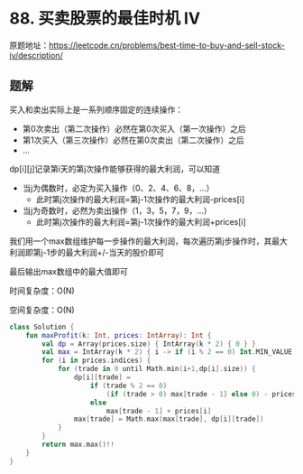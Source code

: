 # 88. 买卖股票的最佳时机 IV
原题地址：https://leetcode.cn/problems/best-time-to-buy-and-sell-stock-iv/description/

## 题解
买入和卖出实际上是一系列顺序固定的连续操作：
- 第0次卖出（第二次操作）必然在第0次买入（第一次操作）之后
- 第1次买入（第三次操作）必然在第0次卖出（第二次操作）之后
- ...

dp[i][j]记录第i天的第j次操作能够获得的最大利润，可以知道
- 当j为偶数时，必定为买入操作（0、2、4、6、8，...）
    - 此时第j次操作的最大利润=第j-1次操作的最大利润-prices[i]      
- 当j为奇数时，必然为卖出操作（1，3，5，7，9，...）
    - 此时第j次操作的最大利润=第j-1次操作的最大利润+prices[i]      

我们用一个max数组维护每一步操作的最大利润，每次遍历第j步操作时，其最大利润即第j-1步的最大利润+/-当天的股价即可

最后输出max数组中的最大值即可

时间复杂度：O(N)

空间复杂度：O(N)

```Kotlin
class Solution {
    fun maxProfit(k: Int, prices: IntArray): Int {
        val dp = Array(prices.size) { IntArray(k * 2) { 0 } }
        val max = IntArray(k * 2) { i -> if (i % 2 == 0) Int.MIN_VALUE else 0 }
        for (i in prices.indices) {
            for (trade in 0 until Math.min(i+1,dp[i].size)) {
                dp[i][trade] =
                    if (trade % 2 == 0)
                        (if (trade > 0) max[trade - 1] else 0) - prices[i]
                    else
                        max[trade - 1] + prices[i]
                max[trade] = Math.max(max[trade], dp[i][trade])
            }
        }
        return max.max()!!
    }
}
```
